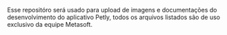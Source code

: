 Esse repositóro será usado para upload de imagens e documentações do desenvolvimento do aplicativo Petly, todos os arquivos listados são de uso exclusivo da equipe Metasoft.
